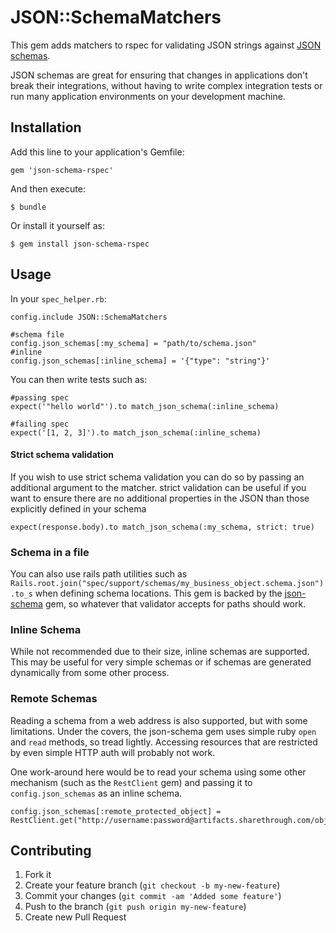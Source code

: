 # JSON::SchemaMatchers

This gem adds matchers to rspec for validating JSON strings against [JSON schemas](http://json-schema.org).

JSON schemas are great for ensuring that changes in applications don't break their integrations, without having to write complex integration tests or run many application environments on your development machine.

## Installation

Add this line to your application's Gemfile:

    gem 'json-schema-rspec'

And then execute:

    $ bundle

Or install it yourself as:

    $ gem install json-schema-rspec

## Usage

In your `spec_helper.rb`:

    config.include JSON::SchemaMatchers

	#schema file
    config.json_schemas[:my_schema] = "path/to/schema.json"
    #inline
    config.json_schemas[:inline_schema] = '{"type": "string"}'
    
You can then write tests such as:

	#passing spec
    expect('"hello world"').to match_json_schema(:inline_schema)
    
    #failing spec
    expect('[1, 2, 3]').to match_json_schema(:inline_schema)

#### Strict schema validation

If you wish to use strict schema validation you can do so by passing an additional argument to the matcher.
strict validation can be useful if you want to ensure there are no additional properties in the JSON than
those explicitly defined in your schema

```
expect(response.body).to match_json_schema(:my_schema, strict: true)
```
    
### Schema in a file
You can also use rails path utilities such as `Rails.root.join("spec/support/schemas/my_business_object.schema.json").to_s` when defining schema locations. This gem is backed by the [json-schema](http://github.com/hoxworth/json-schema) gem, so whatever that validator accepts  for paths should work.

### Inline Schema
While not recommended due to their size, inline schemas are supported. This may be useful for very simple schemas or if schemas are generated dynamically from some other process.

### Remote Schemas
Reading a schema from a web address is also supported, but with some limitations. Under the covers, the json-schema gem uses simple ruby `open` and `read` methods, so tread lightly. Accessing resources that are restricted by even simple HTTP auth will probably not work.

One work-around here would be to read your schema using some other mechanism (such as the `RestClient` gem) and passing it to `config.json_schemas` as an inline schema.

    config.json_schemas[:remote_protected_object] = RestClient.get("http://username:password@artifacts.sharethrough.com/object.schema.json")

## Contributing

1. Fork it
2. Create your feature branch (`git checkout -b my-new-feature`)
3. Commit your changes (`git commit -am 'Added some feature'`)
4. Push to the branch (`git push origin my-new-feature`)
5. Create new Pull Request
